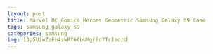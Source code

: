 ```yaml
---
layout: post
title: Marvel DC Comics Heroes Geometric Samsung Galaxy S9 Case
tags: samsung galaxy s9
categories: samsung
img: 13p5UiwZzFu4zwRY6fbuMgiSc7Tr1aozd
---
```


